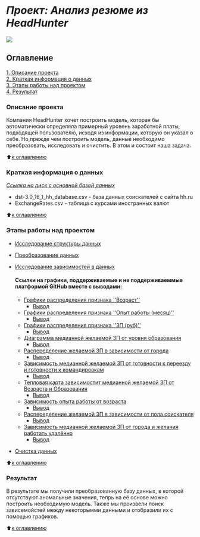 #  ***Проект: Анализ резюме из HeadHunter***   
![](https://toplogos.ru/images/logo-hh-ru.png)
## Оглавление
[1. Описание проекта](https://github.com/ArtemYanot/-ANALYSIS-OF-RESUMES-FROM-HEADHUNTER/tree/main/README.md#Описание-проекта)   
[2. Краткая информация о данных](https://github.com/ArtemYanot/-ANALYSIS-OF-RESUMES-FROM-HEADHUNTER/tree/main/README.md#Краткая-информация-о-данных)   
[3. Этапы работы над проектом](https://github.com/ArtemYanot/-ANALYSIS-OF-RESUMES-FROM-HEADHUNTER/tree/main/README.md#Этапы-работы-над-проектом)   
[4. Результат](https://github.com/ArtemYanot/-ANALYSIS-OF-RESUMES-FROM-HEADHUNTER/tree/main/README.md#Результат)
 
 ### Описание проекта
 Компания HeadHunter хочет построить модель, которая бы автоматически определяла примерный уровень заработной платы, подходящей пользователю, исходя из информации, которую он указал о себе. Но,прежде чем построить модель, данные необходимо преобразовать, исследовать и очистить. В этом и состоит наша задача.

 :arrow_up:[к оглавлению](https://github.com/ArtemYanot/-ANALYSIS-OF-RESUMES-FROM-HEADHUNTER/tree/main/README.md#Оглавление)

 ### Краткая информация о данных  
 [*Ссылка на диск с основной базой данных*](https://drive.google.com/file/d/14CxzJpfj_ozSiok9l-cAlREVmAa116-G/view?usp=drive_link)
 - dst-3.0_16_1_hh_database.csv - база данных соискателей с сайта hh.ru   
 - ExchangeRates.csv - таблица с курсами иностранных валют

  :arrow_up:[к оглавлению](https://github.com/ArtemYanot/-ANALYSIS-OF-RESUMES-FROM-HEADHUNTER/tree/main/README.md#Оглавление)

  ### Этапы работы над проектом
  - [Исследование структуры данных](https://github.com/ArtemYanot/-ANALYSIS-OF-RESUMES-FROM-HEADHUNTER/tree/main/solutions.ipynb#research)
  - [Преобразование данных](https://github.com/ArtemYanot/-ANALYSIS-OF-RESUMES-FROM-HEADHUNTER/tree/main/solutions.ipynb#transformation)
  - [Исследование зависимостей в данных](https://github.com/ArtemYanot/-ANALYSIS-OF-RESUMES-FROM-HEADHUNTER/tree/main/solutions.ipynb#section-15)   
    #### Ссылки на графики, поддерживаемые и не поддерживаеммые платформой GitHub вместе с выводами:
    - [Графики распределения признака ''Возраст''](https://github.com/ArtemYanot/-ANALYSIS-OF-RESUMES-FROM-HEADHUNTER/tree/main/Charts/Графики_распределения_признака_''Возраст''.html)
        - [Вывод](https://github.com/ArtemYanot/-ANALYSIS-OF-RESUMES-FROM-HEADHUNTER/tree/main/solutions.ipynb#conclusion1)
    - [Графики распределения признака ''Опыт работы (месяц)''](https://github.com/ArtemYanot/-ANALYSIS-OF-RESUMES-FROM-HEADHUNTER/tree/main/Charts/Графики_распределения_признака_''Опыт_работы_месяц''.html)
        - [Вывод](https://github.com/ArtemYanot/-ANALYSIS-OF-RESUMES-FROM-HEADHUNTER/tree/main/solutions.ipynb#conclusion2)
     - [Графики распределения признака ''ЗП (руб)''](https://github.com/ArtemYanot/-ANALYSIS-OF-RESUMES-FROM-HEADHUNTER/tree/main/Charts/Графики_распределения_признака_''ЗП_руб''.html)
        - [Вывод](https://github.com/ArtemYanot/-ANALYSIS-OF-RESUMES-FROM-HEADHUNTER/tree/main/solutions.ipynb#conclusion3)
     - [Диаграмма медианной желаемой ЗП от уровня образования](https://github.com/ArtemYanot/-ANALYSIS-OF-RESUMES-FROM-HEADHUNTER/tree/main/Charts/Диаграмма_медианной_желаемой_ЗП_от_уровня_образования.html)
        - [Вывод](https://github.com/ArtemYanot/-ANALYSIS-OF-RESUMES-FROM-HEADHUNTER/tree/main/solutions.ipynb#conclusion4)            
     - [Распеределение желаемой ЗП в зависимости от города](https://github.com/ArtemYanot/-ANALYSIS-OF-RESUMES-FROM-HEADHUNTER/tree/main/Charts/Распеределение_желаемой_ЗП_в_зависимости_от_города.html)
        - [Вывод](https://github.com/ArtemYanot/-ANALYSIS-OF-RESUMES-FROM-HEADHUNTER/tree/main/solutions.ipynb#conclusion5)       
     - [Зависимость медианной желаемой ЗП от готовности к переезду и готовности к командировкам](https://github.com/ArtemYanot/-ANALYSIS-OF-RESUMES-FROM-HEADHUNTER/tree/main/Charts/Зависимость_медианной_желаемой_ЗП_от_готовности_к_переезду_и_готовности.html)
        - [Вывод](https://github.com/ArtemYanot/-ANALYSIS-OF-RESUMES-FROM-HEADHUNTER/tree/main/solutions.ipynb#conclusion6)    
     - [Тепловая карта зависимостит медианной желаемой ЗП от Возраста и Образования](https://github.com/ArtemYanot/-ANALYSIS-OF-RESUMES-FROM-HEADHUNTER/tree/main/solutions.ipynb#heatmap)
        - [Вывод](https://github.com/ArtemYanot/-ANALYSIS-OF-RESUMES-FROM-HEADHUNTER/tree/main/solutions.ipynb#conclusion7)
     - [Зависимость опыта работы от возраста](https://github.com/ArtemYanot/-ANALYSIS-OF-RESUMES-FROM-HEADHUNTER/tree/main/Charts/Зависимость_опыта_работы_от_возраста.html)
        - [Вывод](https://github.com/ArtemYanot/-ANALYSIS-OF-RESUMES-FROM-HEADHUNTER/tree/main/solutions.ipynb#conclusion8)
     - [Распеределение желаемой ЗП в зависимости от пола соискателя](https://github.com/ArtemYanot/-ANALYSIS-OF-RESUMES-FROM-HEADHUNTER/tree/main/Charts/Распеределение_желаемой_ЗП_в_зависимости_от_пола_соискателя.html)
        - [Вывод](https://github.com/ArtemYanot/-ANALYSIS-OF-RESUMES-FROM-HEADHUNTER/tree/main/solutions.ipynb#conclusion9)
     - [Зависимость медианной желаемой ЗП от города и желания работать удалённо](Диаграмма_медианной_желаемой_ЗП_от_уровня_образования.html)
        - [Вывод](conclusion10)

  - [Очистка данных](https://github.com/ArtemYanot/-ANALYSIS-OF-RESUMES-FROM-HEADHUNTER/tree/main/solutions.ipynb#clear)

   :arrow_up:[к оглавлению](https://github.com/ArtemYanot/-ANALYSIS-OF-RESUMES-FROM-HEADHUNTER/tree/main/README.md#Оглавление)

### Результат
В результате мы получили преобразованную базу данных, в которой отсутствуют аномальные значения, тепрь на её основе можно построить необходимую модель. Также мы произвели поиск зависемойстей между некоторымми данными и отобразили их с помощью графиков.

  :arrow_up:[к оглавлению](https://github.com/ArtemYanot/-ANALYSIS-OF-RESUMES-FROM-HEADHUNTER/tree/main/README.md#Оглавление)




